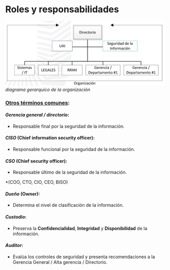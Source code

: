 # Roles y responsabilidades

![diagrama gerarquico de la organización](./images/hierarchy-diagram.png)
_diagrama gerarquico de la organización_

### <u>Otros términos comunes</u>:

#### _Gerencia general / directorio_:

- Responsable final por la seguridad de la información.

#### _CISO_ (Chief information security officer):

- Responsable funcional por la seguridad de la información.

#### _CSO_ (Chief security officer):

- Responsable último de la seguridad de la información.

\*(COO, CTO, CIO, CEO, BISO)

#### _Dueño_ (Owner):

- Determina el nivel de clasificación de la información.

#### _Custodio_:

- Preserva la **Confidencialidad**, **Integridad** y **Disponibilidad** de la información.

#### _Auditor_:

- Evalúa los controles de seguridad y presenta recomendaciones a la Gerencia General / Alta gerencia / Directorio.
